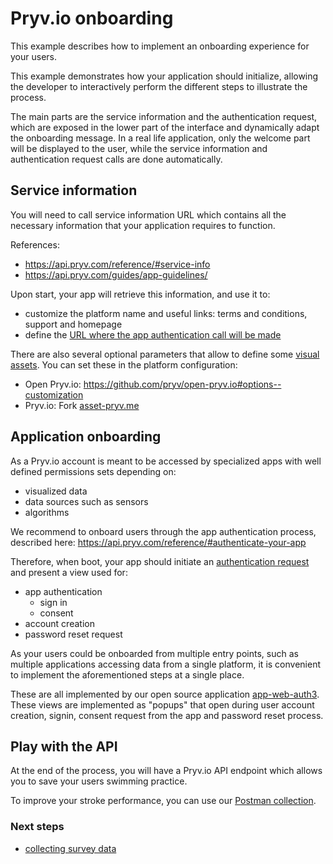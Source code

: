 # Pryv.io onboarding

This example describes how to implement an onboarding experience for your users.

This example demonstrates how your application should initialize, allowing the developer to interactively perform the different steps to illustrate the process.

The main parts are the service information and the authentication request, which are exposed in the lower part of the interface and dynamically adapt the onboarding message. In a real life application, only the welcome part will be displayed to the user, while the service information and authentication request calls are done automatically.

## Service information

You will need to call service information URL which contains all the necessary information that your application requires to function.

References:

- https://api.pryv.com/reference/#service-info
- https://api.pryv.com/guides/app-guidelines/

Upon start, your app will retrieve this information, and use it to:
- customize the platform name and useful links: terms and conditions, support and homepage
- define the [URL where the app authentication call will be made](https://api.pryv.com/reference/#auth-request)

There are also several optional parameters that allow to define some [visual assets](https://github.com/pryv/assets-open-pryv.io). You can set these in the platform configuration:

- Open Pryv.io: https://github.com/pryv/open-pryv.io#options--customization
- Pryv.io: Fork [asset-pryv.me](https://github.com/pryv/assets-pryv.me)

## Application onboarding

As a Pryv.io account is meant to be accessed by specialized apps with well defined permissions sets depending on:

- visualized data
- data sources such as sensors
- algorithms

We recommend to onboard users through the app authentication process, described here: https://api.pryv.com/reference/#authenticate-your-app

Therefore, when boot, your app should initiate an [authentication request](https://api.pryv.com/reference/#auth-request) and present a view used for:

- app authentication
  - sign in
  - consent
- account creation
- password reset request

As your users could be onboarded from multiple entry points, such as multiple applications accessing data from a single platform, it is convenient to implement the aforementioned steps at a single place.

These are all implemented by our open source application [app-web-auth3](https://github.com/pryv/app-web-auth3). 
These views are implemented as "popups" that open during user account creation, signin, consent request from the app and password reset process.

## Play with the API

At the end of the process, you will have a Pryv.io API endpoint which allows you to save your users swimming practice.

To improve your stroke performance, you can use our [Postman collection](https://api.pryv.com/open-api/).

### Next steps

- [collecting survey data](collect-survey-data)

